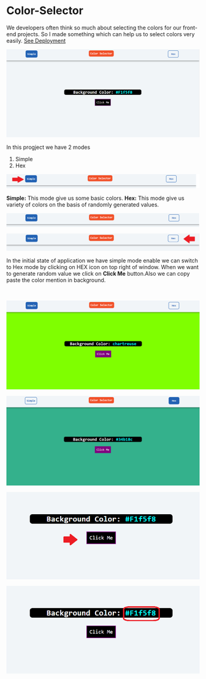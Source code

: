 # Color-Selector
We developers often think so much about selecting the colors for our front-end projects. So I made something which can help us to select colors very easily.
<a href ="https://color-selector-kk.herokuapp.com/" target="_blank" >See Deployment</a>

![alt text](https://github.com/KRISHANKANTAGNIHOTRI/Color-Selector/blob/main/images/1.png)

In this progject we have 2 modes 
1) Simple
2) Hex

![alt text](https://github.com/KRISHANKANTAGNIHOTRI/Color-Selector/blob/main/images/2.png)

<b>Simple:</b> This mode give us some basic colors.
<b>Hex:</b> This mode give us variety of colors on the basis of randomly generated values.

![alt text](https://github.com/KRISHANKANTAGNIHOTRI/Color-Selector/blob/main/images/3.png)

![alt text](https://github.com/KRISHANKANTAGNIHOTRI/Color-Selector/blob/main/images/4.png)

In the initial state of application we have simple mode enable we can switch to Hex mode by clicking on HEX icon on top right of window.
When we want to generate random value we click on <b>Click Me</b> button.Also we can copy paste the color mention in background.

<br>

![alt text](https://github.com/KRISHANKANTAGNIHOTRI/Color-Selector/blob/main/images/5.png)

![alt text](https://github.com/KRISHANKANTAGNIHOTRI/Color-Selector/blob/main/images/6.png)

![alt text](https://github.com/KRISHANKANTAGNIHOTRI/Color-Selector/blob/main/images/7.png)

![alt text](https://github.com/KRISHANKANTAGNIHOTRI/Color-Selector/blob/main/images/8.png)

